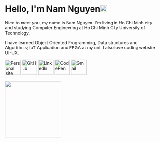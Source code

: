 <!-- ## <div align="center"><img alt="icon" src="https://blush.design/api/download?shareUri=Qi0sYxs0fPehiWMj&c=Skin_0%7Eedb98a&w=800&h=800&fm=png" width=165px></div><div align="center">Hello, I'm Nam Nguyen<img src="https://img.icons8.com/external-tal-revivo-green-tal-revivo/344/external-verified-check-circle-for-approved-valid-content-basic-green-tal-revivo.png" height=23px></div> -->

# <div>Hello, I'm Nam Nguyen<img src="https://img.icons8.com/external-tal-revivo-green-tal-revivo/344/external-verified-check-circle-for-approved-valid-content-basic-green-tal-revivo.png" height=22px></div>

Nice to meet you, my name is Nam Nguyen. I'm living in Ho Chi Minh city and studying Computer Engineering at Ho Chi Minh City University of Technology.

I have learned Object Oriented Programming, Data structures and Algorithms; IoT Application and FPGA at my uni. I also love coding website UI-UX.

<!-- <details>
	<summary>Connect With Me</summary>
	<div><a title="Personal site" href="https://nguyend-nam.github.io/"><img alt="Personal site" height=30px src="https://img.shields.io/badge/personal_site-0078D7?style=for-the-badge&logo=Microsoft-edge&logoColor=white"></a><a title="GitHub" href="https://github.com/NguyenD-Nam"><img alt="GitHub" height=30px src="https://img.shields.io/badge/github-%23121011.svg?style=for-the-badge&logo=github&logoColor=white"></a><a title="LinkedIn" href="https://www.linkedin.com/in/nguyend-nam/"><img alt="LinkedIn" height=30px src="https://img.shields.io/badge/linkedin-%230077B5.svg?style=for-the-badge&logo=linkedin&logoColor=white"></a><a title="CodePen" href="https://codepen.io/nguyend-nam"><img alt="CodePen" height=30px src="https://img.shields.io/badge/Codepen-000000?style=for-the-badge&logo=codepen&logoColor=white"></a><a title="Gmail" href="https://mail.google.com/mail/?view=cm&fs=1&tf=1&to=nguyennamnade22@gmail.com"><img alt="Gmail" height=30px src="https://img.shields.io/badge/Gmail-D14836?style=for-the-badge&logo=gmail&logoColor=white"></a></div>
</details> -->

<div>
	<a title="Personal site" href="https://nguyend-nam.github.io/"><img alt="Personal site" height=50px src="https://img.icons8.com/external-tal-revivo-green-tal-revivo/344/external-single-male-user-profile-picture-layout-for-online-social-media-dashboard-closeupman-green-tal-revivo.png"></a>
	<a title="GitHub" href="https://github.com/NguyenD-Nam"><img alt="GitHub" height=50px src="https://img.icons8.com/external-tal-revivo-green-tal-revivo/344/external-github-with-cat-logo-an-online-community-for-software-development-logo-green-tal-revivo.png"></a>
	<a title="LinkedIn" href="https://www.linkedin.com/in/nguyend-nam/"><img alt="LinkedIn" height=50px src="https://img.icons8.com/external-tal-revivo-green-tal-revivo/344/external-linkedin-in-logo-used-for-professional-networking-logo-green-tal-revivo.png"></a>
	<a title="CodePen" href="https://codepen.io/nguyend-nam"><img alt="CodePen" height=50px src="https://img.icons8.com/external-tal-revivo-green-tal-revivo/344/external-multi-platform-online-code-editor-and-open-source-learning-service-logo-green-tal-revivo.png"></a>
	<a title="Gmail" href="https://mail.google.com/mail/?view=cm&fs=1&tf=1&to=nguyennamnade22@gmail.com"><img alt="Gmail" height=50px src="https://img.icons8.com/external-tal-revivo-green-tal-revivo/344/external-gmail-is-a-free-email-service-developed-by-google-logo-green-tal-revivo.png"></a></div>
</div>

<br>

<div>
	<img src="https://github-readme-stats.vercel.app/api?username=nguyend-nam&show_icons=true&hide_border=true&border_radius=7&icon_color=57cc99&title_color=80ed99&bg_color=22577a&text_color=80ed99" height=183px>
</div>

<!-- <br><img src="https://github-readme-stats.vercel.app/api/top-langs/?username=nguyend-nam&layout=compact&langs_count=8&hide_border=true&border_radius=7&icon_color=57cc99&title_color=80ed99&bg_color=22577a&text_color=80ed99" height=158px> -->

<!-- <details>
	<summary>My GitHub Stats</summary>
	<div>
	<img src="https://github-readme-stats.vercel.app/api?username=nguyend-nam&show_icons=true&hide_border=true&border_radius=0&icon_color=fff&title_color=fff&bg_color=a6ddfc&text_color=000" height=188px><br><img src="https://github-readme-stats.vercel.app/api/top-langs/?username=nguyend-nam&layout=compact&langs_count=8&hide_border=true&border_radius=0&icon_color=fff&title_color=fff&bg_color=a6ddfc&text_color=000" height=163px></div>
</details> -->

